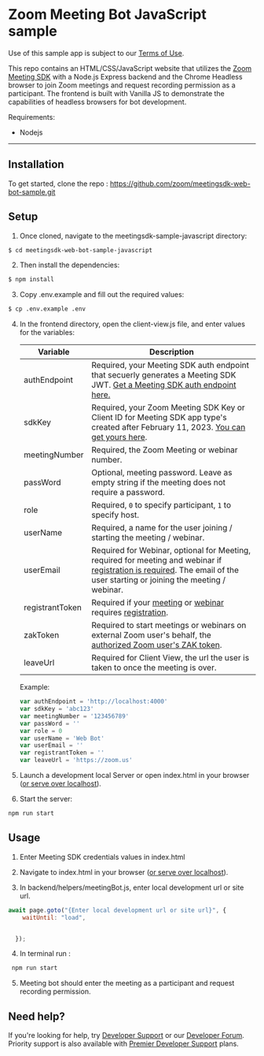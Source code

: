 
# Zoom Meeting Bot JavaScript sample

Use of this sample app is subject to our [Terms of Use](https://explore.zoom.us/en/legal/zoom-api-license-and-tou/).

This repo contains an HTML/CSS/JavaScript website that utilizes the [Zoom Meeting SDK](https://developers.zoom.us/docs/meeting-sdk/web/) with a Node.js Express backend and the Chrome Headless browser to join Zoom meetings and request recording permission as a participant. The frontend is built with Vanilla JS to demonstrate the capabilities of headless browsers for bot development. 

Requirements:
* Nodejs

____

## Installation

To get started, clone the repo : https://github.com/zoom/meetingsdk-web-bot-sample.git

## Setup

1. Once cloned, navigate to the meetingsdk-sample-javascript directory:
```bash
$ cd meetingsdk-web-bot-sample-javascript
```

2. Then install the dependencies:
```bash
$ npm install
```
3. Copy .env.example and fill out the required values:

```bash
$ cp .env.example .env
```

4. In the frontend directory, open the client-view.js file, and enter values for the variables:


   | Variable                   | Description |
   | -----------------------|-------------|
   | authEndpoint          | Required, your Meeting SDK auth endpoint that secuerly generates a Meeting SDK JWT. [Get a Meeting SDK auth endpoint here.](https://github.com/zoom/meetingsdk-sample-signature-node.js) |
   | sdkKey                   | Required, your Zoom Meeting SDK Key or Client ID for Meeting SDK app type's created after February 11, 2023. [You can get yours here](https://developers.zoom.us/docs/meeting-sdk/developer-accounts/#get-meeting-sdk-credentials). |
   | meetingNumber                   | Required, the Zoom Meeting or webinar number. |
   | passWord                   | Optional, meeting password. Leave as empty string if the meeting does not require a password. |
   | role                   | Required, `0` to specify participant, `1` to specify host. |
   | userName                   | Required, a name for the user joining / starting the meeting / webinar. |
   | userEmail                   | Required for Webinar, optional for Meeting, required for meeting and webinar if [registration is required](https://support.zoom.us/hc/en-us/articles/360054446052-Managing-meeting-and-webinar-registration). The email of the user starting or joining the meeting / webinar. |
   | registrantToken            | Required if your [meeting](https://developers.zoom.us/docs/meeting-sdk/web/client-view/meetings/#join-meeting-with-registration-required) or [webinar](https://developers.zoom.us/docs/meeting-sdk/web/client-view/webinars/#join-webinar-with-registration-required) requires [registration](https://support.zoom.us/hc/en-us/articles/360054446052-Managing-meeting-and-webinar-registration). |
   | zakToken            | Required to start meetings or webinars on external Zoom user's behalf, the [authorized Zoom user's ZAK token](https://developers.zoom.us/docs/meeting-sdk/auth/#start-meetings-and-webinars-with-a-zoom-users-zak-token). |
   | leaveUrl                   | Required for Client View, the url the user is taken to once the meeting is over. |

   Example:

   ```js
   var authEndpoint = 'http://localhost:4000'
   var sdkKey = 'abc123'
   var meetingNumber = '123456789'
   var passWord = ''
   var role = 0
   var userName = 'Web Bot'
   var userEmail = ''
   var registrantToken = ''
   var leaveUrl = 'https://zoom.us'

   ```

6. Launch a development local Server or open index.html in your browser ([or serve over localhost](https://www.npmjs.com/package/http-server)). 


7. Start the server:
```bash
npm run start
```

## Usage

1. Enter Meeting SDK credentials values in index.html 

2. Navigate to index.html in your browser ([or serve over localhost](https://www.npmjs.com/package/http-server)).

3. In backend/helpers/meetingBot.js, enter local development url or site url. 
```js
await page.goto("{Enter local development url or site url}", {
    waitUntil: "load",


  });
```
4. In terminal run : 
  ```bash
   npm run start
  ```

5. Meeting bot should enter the meeting as a participant and request recording permission.


## Need help?

If you're looking for help, try [Developer Support](https://devsupport.zoom.us)   or our [Developer Forum](https://devforum.zoom.us). Priority support is also available with [Premier Developer Support](https://zoom.us/docs/en-us/developer-support-plans.html) plans.


